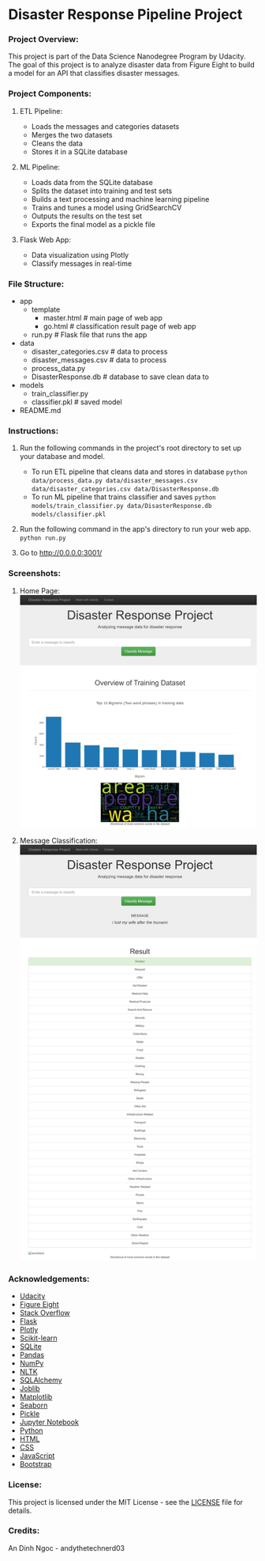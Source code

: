 # Disaster Response Pipeline Project

### Project Overview:
This project is part of the Data Science Nanodegree Program by Udacity. The goal of this project is to analyze disaster data from Figure Eight to build a model for an API that classifies disaster messages.

### Project Components:
1. ETL Pipeline:
    - Loads the messages and categories datasets
    - Merges the two datasets
    - Cleans the data
    - Stores it in a SQLite database

2. ML Pipeline:
    - Loads data from the SQLite database
    - Splits the dataset into training and test sets
    - Builds a text processing and machine learning pipeline
    - Trains and tunes a model using GridSearchCV
    - Outputs the results on the test set
    - Exports the final model as a pickle file

3. Flask Web App:
    - Data visualization using Plotly
    - Classify messages in real-time

### File Structure:
- app
    - template
        - master.html  # main page of web app
        - go.html  # classification result page of web app
    - run.py  # Flask file that runs the app
- data
    - disaster_categories.csv  # data to process
    - disaster_messages.csv  # data to process
    - process_data.py
    - DisasterResponse.db   # database to save clean data to
- models
    - train_classifier.py
    - classifier.pkl  # saved model
- README.md

### Instructions:
1. Run the following commands in the project's root directory to set up your database and model.

    - To run ETL pipeline that cleans data and stores in database
        `python data/process_data.py data/disaster_messages.csv data/disaster_categories.csv data/DisasterResponse.db`
    - To run ML pipeline that trains classifier and saves
        `python models/train_classifier.py data/DisasterResponse.db models/classifier.pkl`

2. Run the following command in the app's directory to run your web app.
    `python run.py`

3. Go to http://0.0.0.0:3001/

### Screenshots:
1. Home Page:
![Home Page](app\main.jpeg)

2. Message Classification:
![Message Classification](app\classify.jpeg)

### Acknowledgements:
- [Udacity](https://www.udacity.com/)
- [Figure Eight](https://www.figure-eight.com/)
- [Stack Overflow](https://stackoverflow.com/)
- [Flask](https://flask.palletsprojects.com/en/1.1.x/)
- [Plotly](https://plotly.com/)
- [Scikit-learn](https://scikit-learn.org/stable/)
- [SQLite](https://www.sqlite.org/index.html)
- [Pandas](https://pandas.pydata.org/)
- [NumPy](https://numpy.org/)
- [NLTK](https://www.nltk.org/)
- [SQLAlchemy](https://www.sqlalchemy.org/)
- [Joblib](https://joblib.readthedocs.io/en/latest/)
- [Matplotlib](https://matplotlib.org/)
- [Seaborn](https://seaborn.pydata.org/)
- [Pickle](https://docs.python.org/3/library/pickle.html)
- [Jupyter Notebook](https://jupyter.org/)
- [Python](https://www.python.org/)
- [HTML](https://html.spec.whatwg.org/multipage/)
- [CSS](https://www.w3.org/Style/CSS/Overview.en.html)
- [JavaScript](https://developer.mozilla.org/en-US/docs/Web/JavaScript)
- [Bootstrap](https://getbootstrap.com/)


### License:
This project is licensed under the MIT License - see the [LICENSE](LICENSE) file for details.

### Credits:
An Dinh Ngoc - andythetechnerd03
